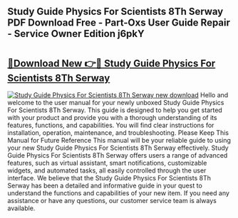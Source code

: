 ## Study Guide Physics For Scientists 8Th Serway PDF Download Free - Part-Oxs User Guide Repair - Service Owner Edition j6pkY

# <h2><a href="http://bc73848.oget.top/?id=Study+Guide+Physics+For+Scientists+8Th+Serway">🔗Download New 👉🔴 Study Guide Physics For Scientists 8Th Serway</a></h2>

[![Study Guide Physics For Scientists 8Th Serway new download](https://i.imgur.com/5g1atiW.png)](http://bc73848.oget.top/?id=Study+Guide+Physics+For+Scientists+8Th+Serway)
Hello and welcome to the user manual for your newly unboxed Study Guide Physics For Scientists 8Th Serway. This guide is designed to help you get started with your product and provide you with a thorough understanding of its features, functions, and capabilities. You will find clear instructions for installation, operation, maintenance, and troubleshooting. Please Keep This Manual for Future Reference This manual will be your reliable guide to using your new Study Guide Physics For Scientists 8Th Serway effectively. Study Guide Physics For Scientists 8Th Serway offers users a range of advanced features, such as virtual assistant, smart notifications, customizable widgets, and automated tasks, all easily controlled through the user interface. We believe that the Study Guide Physics For Scientists 8Th Serway has been a detailed and informative guide in your quest to understand the functions and capabilities of your new item. If you need any assistance or have any questions, our customer service team is always available.
